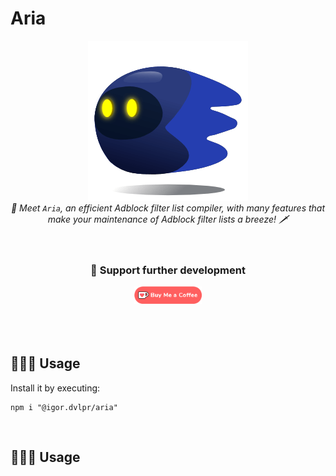 # Aria

<div align="center">
	<img src="https://raw.githubusercontent.com/igorskyflyer/npm-adblock-aria-compiler/main/assets/aria.png" alt="Aria compiler">
	<br>
<em>🧬 Meet <code>Aria</code>, an efficient Adblock filter list compiler, with many features that make your maintenance of Adblock filter lists a breeze! 🗡</em>
</div>

<br>
<br>

<div align="center">
<h3>💖 Support further development</h3>
<a href="https://ko-fi.com/igorskyflyer" target="_blank"><img src="https://raw.githubusercontent.com/igorskyflyer/igorskyflyer/main/assets/ko-fi.png" alt="Donate to igorskyflyer" width="108"></a>
</div>

<br>
<br>
<br>

## 🕵🏼‍♂️ Usage

Install it by executing:

```shell
npm i "@igor.dvlpr/aria"
```

<br>

## 🤹🏼‍♂️ Usage
